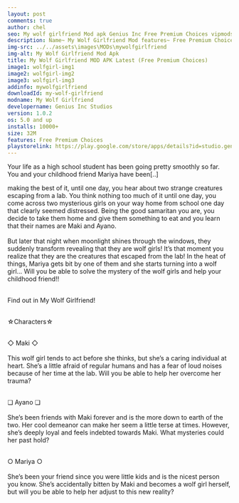 ```yaml
---
layout: post
comments: true
author: chel
seo: My wolf girlfriend Mod apk Genius Inc Free Premium Choices vipmods.net
description: Name~ My Wolf Girlfriend Mod features~ Free Premium Choices Version~ Latest Root~ No Install Steps~ Follow the steps below to Download games from ChelOverboard
img-src: ../../assets\images\MODs\mywolfgirlfriend
img-alt: My Wolf Girlfriend Mod Apk
title: My Wolf Girlfriend MOD APK Latest (Free Premium Choices)
image1: wolfgirl-img1
image2: wolfgirl-img2
image3: wolfgirl-img3
addinfo: mywolfgirlfriend
downloadId: my-wolf-girlfriend
modname: My Wolf Girlfriend
developername: Genius Inc Studios
version: 1.0.2
os: 5.0 and up
installs: 10000+
size: 32M
features: Free Premium Choices
playstorelink: https://play.google.com/store/apps/details?id=studio.genius.wolfbishoujo
---
```

<p>Your life as a high school student has been going pretty smoothly so far. You and your childhood friend Mariya have been[..]

making the best of it, until one day, you hear about two strange creatures escaping from a lab. You think nothing too much of it until one day, you come across two mysterious girls on your way home from school one day that clearly seemed distressed. Being the good samaritan you are, you decide to take them home and give them something to eat and you learn that their names are Maki and Ayano.<br><br>
But later that night when moonlight shines through the windows, they suddenly transform revealing that they are wolf girls! It’s that moment you realize that they are the creatures that escaped from the lab! In the heat of things, Mariya gets bit by one of them and she starts turning into a wolf girl… Will you be able to solve the mystery of the wolf girls and help your childhood friend!!<br><br>

Find out in My Wolf Girlfriend!<br><br>

☆Characters☆<br><br>

◇ Maki ◇<br><br>
This wolf girl tends to act before she thinks, but she’s a caring individual at heart. She’s a little afraid of regular humans and has a fear of loud noises because of her time at the lab. Will you be able to help her overcome her trauma?<br><br>

❏ Ayano ❏<br><br>
She’s been friends with Maki forever and is the more down to earth of the two. Her cool demeanor can make her seem a little terse at times. However, she’s deeply loyal and feels indebted towards Maki. What mysteries could her past hold?<br><br>

○ Mariya ○<br><br>
She’s been your friend since you were little kids and is the nicest person you know. She’s accidentally bitten by Maki and becomes a wolf girl herself, but will you be able to help her adjust to this new reality?</p>